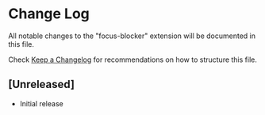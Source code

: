 # Change Log

All notable changes to the "focus-blocker" extension will be documented in this file.

Check [Keep a Changelog](http://keepachangelog.com/) for recommendations on how to structure this file.

## [Unreleased]

- Initial release